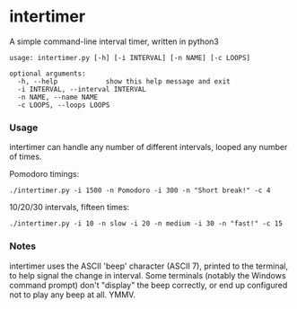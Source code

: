 # intertimer

A simple command-line interval timer, written in python3

    usage: intertimer.py [-h] [-i INTERVAL] [-n NAME] [-c LOOPS]
    
    optional arguments:
      -h, --help            show this help message and exit
      -i INTERVAL, --interval INTERVAL
      -n NAME, --name NAME
      -c LOOPS, --loops LOOPS


### Usage

intertimer can handle any number of different intervals, looped any number of times.

Pomodoro timings:

    ./intertimer.py -i 1500 -n Pomodoro -i 300 -n "Short break!" -c 4

10/20/30 intervals, fifteen times:

    ./intertimer.py -i 10 -n slow -i 20 -n medium -i 30 -n "fast!" -c 15


### Notes

intertimer uses the ASCII 'beep' character (ASCII 7), printed to the
terminal, to help signal the change in interval. Some terminals
(notably the Windows command prompt) don't "display" the beep
correctly, or end up configured not to play any beep at all. YMMV.

